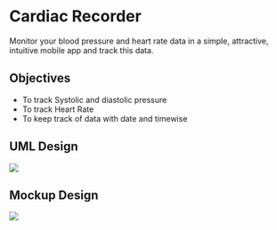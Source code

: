 # Cardiac Recorder

Monitor your blood pressure and heart rate data in a simple, attractive, intuitive mobile app and track this data.

## Objectives
* To track Systolic and diastolic pressure
* To track Heart Rate
* To keep track of data with date and timewise

## UML Design
<img src="https://github.com/ZakariaHossain56/CardiacRecorder/blob/master/Images/Mockup.png">


## Mockup Design
<img src="https://github.com/ZakariaHossain56/CardiacRecorder/blob/master/Images/Mockup.png">



